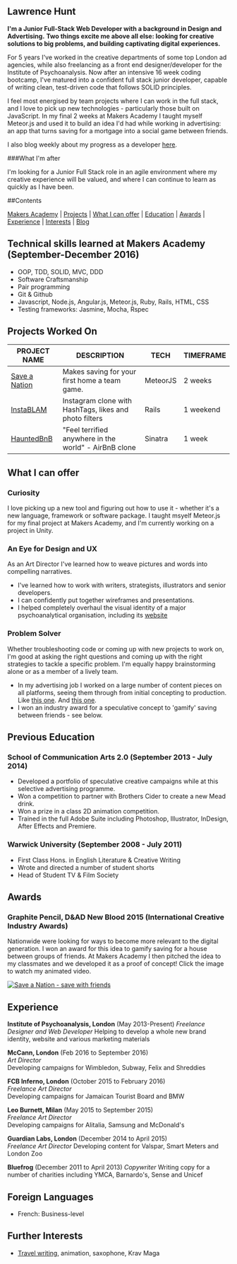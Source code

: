 ## Lawrence Hunt


**I'm a Junior Full-Stack Web Developer with a background in Design and Advertising.**
**Two things excite me above all else: looking for creative solutions to big problems, and building captivating digital experiences.**

For 5 years I've worked in the creative departments of some top London ad agencies, while also freelancing as a front end designer/developer for the Institute of Psychoanalysis.
Now after an intensive 16 week coding bootcamp, I've matured into a confident full stack junior developer, capable of writing clean, test-driven code that follows SOLID principles.

I feel most energised by team projects where I can work in the full stack, and I love to pick up new technologies - particularly those built on JavaScript.
In my final 2 weeks at Makers Academy I taught myself Meteor.js and used it to build an idea I'd had while working in advertising: an app that turns saving for a mortgage into a social game between friends.

I also blog weekly about my progress as a developer [here](https://medium.com/@lawrencehunt).

###What I'm after

I'm looking for a Junior Full Stack role in an agile environment where my creative experience will be valued, and where I can continue to learn as quickly as I have been.



##Contents

[Makers Academy](#makers) | [Projects](#projects) | [What I can offer](#skills) | [Education](#education) | [Awards](#awards) | [Experience](#experience) | [Interests](#interests) | [Blog](https://medium.com/@lawrencehunt)




## <a name="makers"> Technical skills learned at Makers Academy (September-December 2016)</a>

- OOP, TDD, SOLID, MVC, DDD
- Software Craftsmanship
- Pair programming
- Git & Github
- Javascript, Node.js, Angular.js, Meteor.js, Ruby, Rails, HTML, CSS
- Testing frameworks: Jasmine, Mocha, Rspec




## <a name="projects"> Projects Worked On </a>

|                     PROJECT NAME                        |                     DESCRIPTION                       | TECH           | TIMEFRAME
|---------------------------------------------------------|-------------------------------------------------------|----------------|-----------
|[Save a Nation](https://github.com/LawrenceHunt/saveanation)| Makes saving for your first home a team game.      | MeteorJS       | 2 weeks
|[InstaBLAM](https://github.com/LawrenceHunt/InstaBLAM)   | Instagram clone with HashTags, likes and photo filters| Rails          | 1 weekend                        
|[HauntedBnB](https://github.com/LawrenceHunt/makersbnb)  | "Feel terrified anywhere in the world" - AirBnB clone | Sinatra        | 1 week





## <a name="skills"> What I can offer </a>

### Curiosity

I love picking up a new tool and figuring out how to use it - whether it's a new language, framework or software package.
I taught msyelf Meteor.js for my final project at Makers Academy, and I'm currently working on a project in Unity.

### An Eye for Design and UX

As an Art Director I've learned how to weave pictures and words into compelling narratives.

- I've learned how to work with writers, strategists, illustrators and senior developers.
- I can confidently put together wireframes and presentations.
- I helped completely overhaul the visual identity of a major psychoanalytical organisation, including its [website](https://www.psychoanalysis.org.uk)

### Problem Solver

Whether troubleshooting code or coming up with new projects to work on, I'm good at asking the right questions and coming up with the right strategies to tackle a specific problem.
I'm equally happy brainstorming alone or as a member of a lively team.

- In my advertising job I worked on a large number of content pieces on all platforms, seeing them through from initial concepting to production.
  Like [this one](https://vimeo.com/132842374). And [this one](http://huntzachy.com/work/subway/).
- I won an industry award for a speculative concept to 'gamify' saving between friends - see below.





## <a name="education"> Previous Education </a>

### School of Communication Arts 2.0 (September 2013 - July 2014)

- Developed a portfolio of speculative creative campaigns while at this selective advertising programme.
- Won a competition to partner with Brothers Cider to create a new Mead drink.
- Won a prize in a class 2D animation competition.
- Trained in the full Adobe Suite including Photoshop, Illustrator, InDesign, After Effects and Premiere.

### Warwick University (September 2008 - July 2011)

- First Class Hons. in English Literature & Creative Writing
- Wrote and directed a number of student shorts
- Head of Student TV & Film Society






## <a name="awards"> Awards </a>

### Graphite Pencil, D&AD New Blood 2015 (International Creative Industry Awards)
Nationwide were looking for ways to become more relevant to the digital generation.
I won an award for this idea to gamify saving for a house between groups of friends.
At Makers Academy I then pitched the idea to my classmates and we developed it as a proof of concept!
Click the image to watch my animated video.


[![Save a Nation - save with friends](http://img.youtube.com/vi/RSRq5E6t5dU/0.jpg)](http://www.youtube.com/watch?v=RSRq5E6t5dU)





## <a name="experience"> Experience </a>

**Institute of Psychoanalysis, London** (May 2013-Present)
*Freelance Designer and Web Developer*
Helping to develop a whole new brand identity, website and various marketing materials

**McCann, London** (Feb 2016 to September 2016)    
*Art Director*  
Developing campaigns for Wimbledon, Subway, Felix and Shreddies

**FCB Inferno, London** (October 2015 to February 2016)    
*Freelance Art Director*  
Developing campaigns for Jamaican Tourist Board and BMW

**Leo Burnett, Milan** (May 2015 to September 2015)   
*Freelance Art Director*  
Developing campaigns for Alitalia, Samsung and McDonald's

**Guardian Labs, London** (December 2014 to April 2015)   
*Freelance Art Director*
Developing content for Valspar, Smart Meters and London Zoo

**Bluefrog** (December 2011 to April 2013)
*Copywriter*
Writing copy for a number of charities including YMCA, Barnardo's, Sense and Unicef



## Foreign Languages

- French: Business-level


## <a name = "interests">Further Interests</a>

- [Travel writing](http://www.fluxmagazine.com/antwerp-takes-the-spotlight/), animation, saxophone, Krav Maga
